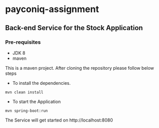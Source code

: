 # payconiq-assignment

## Back-end Service for the Stock Application

### Pre-requisites

- JDK 8
- maven

This is a maven project. After cloning the repository please follow below steps

- To install the dependencies.

`mvn clean install`

- To start the Application

`mvn spring-boot:run`

The Service will get started on http://localhost:8080 
